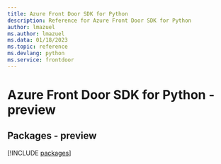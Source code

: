 ```yaml
---
title: Azure Front Door SDK for Python
description: Reference for Azure Front Door SDK for Python
author: lmazuel
ms.author: lmazuel
ms.data: 01/18/2023
ms.topic: reference
ms.devlang: python
ms.service: frontdoor
---
```

# Azure Front Door SDK for Python - preview
## Packages - preview
[!INCLUDE [packages](front-door-index.md)]